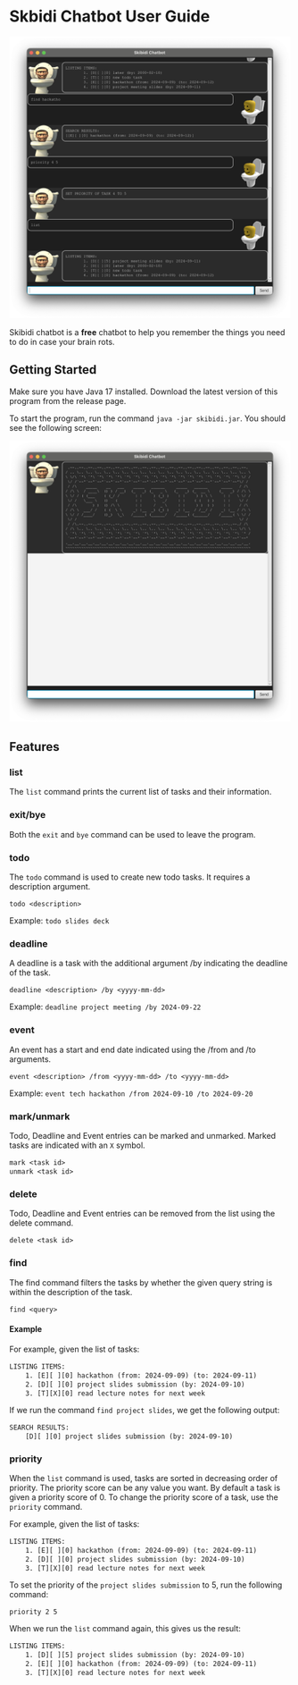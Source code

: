 # Skbidi Chatbot User Guide

![ui screenshot](Ui.png)

Skibidi chatbot is a **free** chatbot to help you remember the things you need to do in case your brain rots.

## Getting Started

Make sure you have Java 17 installed. Download the latest version of this program from the release page.

To start the program, run the command `java -jar skibidi.jar`. You should see the following screen:

![welcome screenshot](Welcome.png)

## Features

### list

The `list` command prints the current list of tasks and their information.

### exit/bye

Both the `exit` and `bye` command can be used to leave the program.

### todo

The `todo` command is used to create new todo tasks. It requires a description argument.

```text
todo <description>
```

Example: `todo slides deck`

### deadline

A deadline is a task with the additional argument /by indicating the deadline of the task.

```text
deadline <description> /by <yyyy-mm-dd>
```

Example: `deadline project meeting /by 2024-09-22`

### event

An event has a start and end date indicated using the /from and /to arguments.

```text
event <description> /from <yyyy-mm-dd> /to <yyyy-mm-dd>
```

Example: `event tech hackathon /from 2024-09-10 /to 2024-09-20`

### mark/unmark

Todo, Deadline and Event entries can be marked and unmarked. Marked tasks are indicated with an `X` symbol.

```text
mark <task id>
unmark <task id>
```

### delete

Todo, Deadline and Event entries can be removed from the list using the delete command.

```text
delete <task id>
```

### find

The find command filters the tasks by whether the given query string is within the description of the task.

```text
find <query>
```

#### Example

For example, given the list of tasks:

```text
LISTING ITEMS:
    1. [E][ ][0] hackathon (from: 2024-09-09) (to: 2024-09-11)
    2. [D][ ][0] project slides submission (by: 2024-09-10)
    3. [T][X][0] read lecture notes for next week
```

If we run the command `find project slides`, we get the following output:

```text
SEARCH RESULTS:
    [D][ ][0] project slides submission (by: 2024-09-10)
```

### priority

When the `list` command is used, tasks are sorted in decreasing order of priority. The priority score can be any value you want. By default a task is given a priority score of 0. To change the priority score of a task, use the `priority` command.

For example, given the list of tasks:

```text
LISTING ITEMS:
    1. [E][ ][0] hackathon (from: 2024-09-09) (to: 2024-09-11)
    2. [D][ ][0] project slides submission (by: 2024-09-10)
    3. [T][X][0] read lecture notes for next week
```

To set the priority of the `project slides submission` to 5, run the following command:

```text
priority 2 5
```

When we run the `list` command again, this gives us the result:

```text
LISTING ITEMS:
    1. [D][ ][5] project slides submission (by: 2024-09-10)
    2. [E][ ][0] hackathon (from: 2024-09-09) (to: 2024-09-11)
    3. [T][X][0] read lecture notes for next week
```
